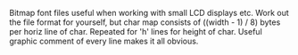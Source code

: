 Bitmap font files useful when working with small LCD displays etc.
Work out the file format for yourself, but char map consists of ((width - 1) / 8) bytes per horiz line of char.
Repeated for 'h' lines for height of char.
Useful graphic comment of every line makes it all obvious.
